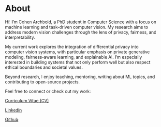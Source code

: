 # About
Hi! I’m Cohen Archbold, a PhD student in Computer Science with a focus on machine learning and task-driven computer vision. My research aims to address modern vision challenges through the lens of privacy, fairness, and interpretability.

My current work explores the integration of differential privacy into computer vision systems, with particular emphasis on private generative modeling, fairness-aware learning, and explainable AI. I’m especially interested in building systems that not only perform well but also respect ethical boundaries and societal values.

Beyond research, I enjoy teaching, mentoring, writing about ML topics, and contributing to open-source projects.

Feel free to connect or check out my work:

[Curriculum Vitae (CV)](https://cgarchbold.github.io/CV/)

[Linkedin](https://www.linkedin.com/in/cgarchbold/)

[Github](https://github.com/cgarchbold)

